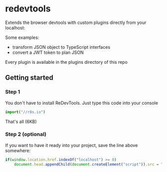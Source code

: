 # redevtools
Extends the browser devtools with custom plugins directly from your localhost:

Some examples:
- transform JSON object to TypeScript interfaces
- convert a JWT token to plan JSON

Every plugin is available in the plugins directory of this repo

## Getting started

### Step 1
You don't have to install ReDevTools. Just type this code into your console

```javascript
import("//r8s.io")
```

That's all (6KB)

### Step 2 (optional)
If you want to have it ready into your project, save the line above somewhere:

```javascript
if(window.location.href.indexOf("localhost") >= 0)
    document.head.appendChild(document.createElement("script")).src = "//r8s.io"
```

